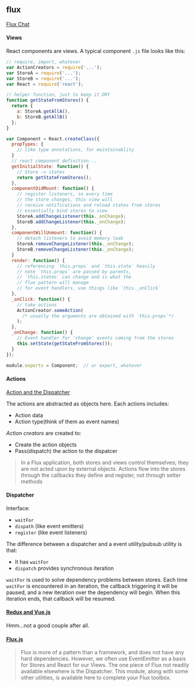 ## flux

[Flux Chat](https://github.com/facebook/flux/blob/master/examples/flux-chat)

#### Views

React components are views. A typical component `.js` file looks like this:

```javascript
// require, import, whatever
var ActionCreators = require('...');
var StoreA = require('...');
var StoreB = require('...');
var React = require('react');

// helper function, just to keep it DRY
function getStateFromStores() {
  return {
    a: StoreA.getAllA(),
    b: StoreB.getAllB()
  };
}

var Component = React.createClass({
  propTypes: {
    // like type annotations, for maintainablity
  }
  // react component definition...
  getInitialState: function() {
    // Store -> states
    return getStateFromStores();
  },
  componentDidMount: function() {
    // register listeners, so every time
    // the store changes, this view will
    // receive notifications and reload states from stores
    // essentially bind stores to view
    StoreA.addChangeListener(this._onChange);
    StoreB.addChangeListener(this._onChange);
  },
  componentWillUnmount: function() {
    // detach listeners to avoid memory leak
    StoreA.removeChangeListener(this._onChange);
    StoreB.removeChangeListener(this._onChange);
  }
  render: function() {
    // referencing `this.props` and `this.state` heavily
    // note `this.props` are passed by parents,
    // `this.states` can change and is what the
    // flux pattern will manage
    // for event handlers, use things like `this._onClick`
  },
  _onClick: function() {
    // take actions
    ActionCreator.someAction(
      /* usually the arguments are obtained with `this.props`*/
    );
  },
  _onChange: function() {
    // Event handler for 'change' events coming from the stores
    this.setState(getStateFromStores());
  }
});

module.exports = Component;  // or export, whatever
```

#### Actions

[Action and the Dispatcher](https://facebook.github.io/flux/docs/actions-and-the-dispatcher.html)

The actions are abstracted as objects here. Each actions includes:

* Action data
* Action type(think of them as event names)

*Action creators* are created to:

* Create the action objects
* Pass(dispatch) the action to the dispatcer

> In a Flux application, both stores and views control themselves; they are not acted upon by external objects. Actions flow into the stores through the callbacks they define and register, not through setter methods

#### Dispatcher

Interface:

* `waitFor`
* `dispath` (like event emitters)
* `register` (like event listeners)

The difference between a dispatcher and a event utility/pubsub utility is that:

* It has `waitFor`
* `dispatch` provides synchronous iteration

`waitFor` is used to solve dependency problems between stores. Each time `waitFor` is encountered in an iteration, the callback triggering it will be paused, and a new iteration over the dependency will begin. When this iteration ends, that callback will be resumed.

#### [Redux and Vue.js](https://github.com/vuejs/Discussion/issues/362)

Hmm...not a good couple after all.

#### [Flux.js](https://github.com/vuejs/Discussion/issues/362)

> Flux is more of a pattern than a framework, and does not have any hard dependencies. However, we often use EventEmitter as a basis for Stores and React for our Views. The one piece of Flux not readily available elsewhere is the Dispatcher. This module, along with some other utilities, is available here to complete your Flux toolbox.


